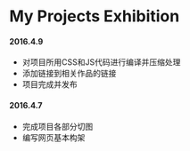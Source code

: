 # My Projects Exhibition

#### 2016.4.9
* 对项目所用CSS和JS代码进行编译并压缩处理
* 添加链接到相关作品的链接
* 项目完成并发布

#### 2016.4.7
* 完成项目各部分切图
* 编写网页基本构架